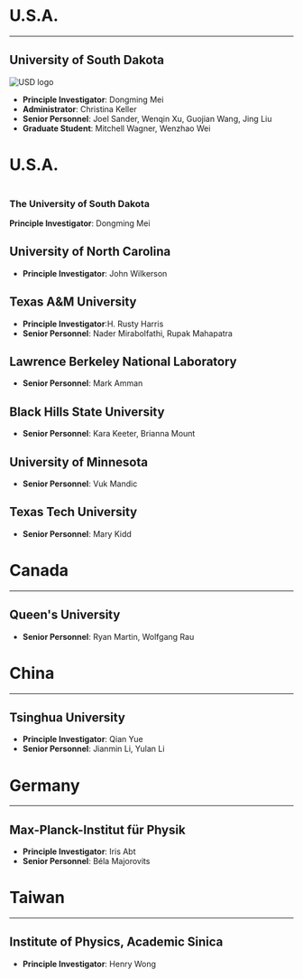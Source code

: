 ---
---
# U.S.A.
***
## University of South Dakota
![USD logo](https://upload.wikimedia.org/wikipedia/en/thumb/d/d9/University_of_South_Dakota_seal.png/175px-University_of_South_Dakota_seal.png)

- **Principle Investigator**: Dongming Mei
- **Administrator**: Christina Keller
- **Senior Personnel**: Joel Sander, Wenqin Xu, Guojian Wang, Jing Liu
- **Graduate Student**: Mitchell Wagner, Wenzhao Wei

<div class="container-fluid">
  <h1>U.S.A.</h1>
  <div class="row clearfix">
    <div class="well">
    <a href="#"><img class="media-object" src="https://upload.wikimedia.org/wikipedia/en/thumb/d/d9/University_of_South_Dakota_seal.png/175px-University_of_South_Dakota_seal.png" alt=""></a>
    <h3>The University of South Dakota</h3>
    <p><b>Principle Investigator</b>: Dongming Mei </p>
    </div>
  </div>
</div>


## University of North Carolina


- **Principle Investigator**: John Wilkerson

## Texas A&M University

- **Principle Investigator**:H. Rusty Harris
- **Senior Personnel**: Nader Mirabolfathi, Rupak Mahapatra

##  Lawrence Berkeley National Laboratory


- **Senior Personnel**: Mark Amman

## Black Hills State University


- **Senior Personnel**: Kara Keeter, Brianna Mount

## University of Minnesota 


- **Senior Personnel**: Vuk Mandic

## Texas Tech University


- **Senior Personnel**: Mary Kidd

# Canada
***
## Queen's University


- **Senior Personnel**: Ryan Martin, Wolfgang Rau

# China
***
## Tsinghua University


- **Principle Investigator**: Qian Yue
- **Senior Personnel**: Jianmin Li, Yulan Li

# Germany
***
## Max-Planck-Institut für Physik


- **Principle Investigator**: Iris Abt
- **Senior Personnel**: Béla Majorovits

# Taiwan
***
## Institute of Physics, Academic Sinica


- **Principle Investigator**: Henry Wong
